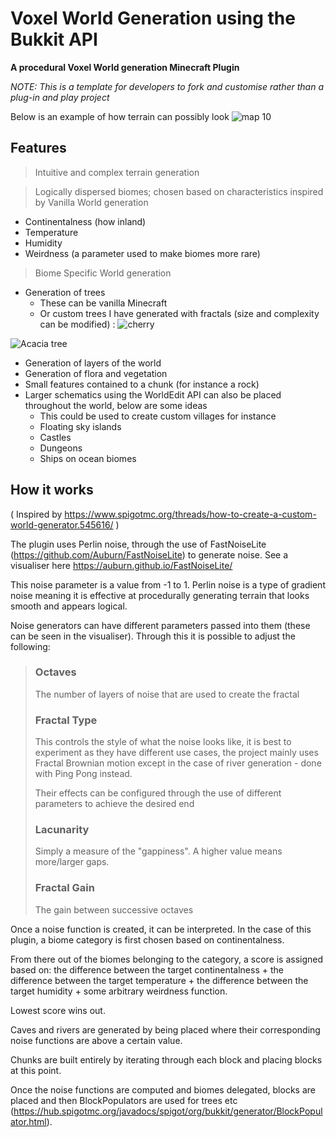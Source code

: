 # Voxel World Generation using the Bukkit API 

**A procedural Voxel World generation Minecraft Plugin** 

*NOTE: This is a template for developers to fork and customise rather than a plug-in and play project* 

Below is an example of how terrain can possibly look 
![map 10](https://github.com/Sujan-Naik/Minecraft-World-Generation/assets/125016948/b284d250-db96-4ae8-ba50-32a91361f75d)


## Features
> Intuitive and complex terrain generation

> Logically dispersed biomes; chosen based on characteristics inspired by Vanilla World generation
- Continentalness (how inland)
- Temperature
- Humidity
- Weirdness (a parameter used to make biomes more rare)

> Biome Specific World generation
- Generation of trees
  - These can be vanilla Minecraft
  - Or custom trees I have generated with fractals (size and complexity can be modified) :
![cherry](https://github.com/Sujan-Naik/Minecraft-World-Generation/assets/125016948/691f01ed-f415-413f-a0ac-80412f2a2ffd)

![Acacia tree](https://github.com/Sujan-Naik/Minecraft-World-Generation/assets/125016948/00544058-15ef-4059-9201-a2508d35e114)


- Generation of layers of the world
- Generation of flora and vegetation
- Small features contained to a chunk (for instance a rock)
- Larger schematics using the WorldEdit API can also be placed throughout the world, below are some ideas
  - This could be used to create custom villages for instance
  - Floating sky islands
  - Castles
  - Dungeons
  - Ships on ocean biomes
  

## How it works 
( Inspired by https://www.spigotmc.org/threads/how-to-create-a-custom-world-generator.545616/ )

The plugin uses Perlin noise, through the use of FastNoiseLite (https://github.com/Auburn/FastNoiseLite) to generate noise. See a visualiser here https://auburn.github.io/FastNoiseLite/ 

This noise parameter is a value from -1 to 1. Perlin noise is a type of gradient noise meaning it is effective at procedurally generating terrain that looks smooth and appears logical. 

Noise generators can have different parameters passed into them (these can be seen in the visualiser). Through this it is possible to adjust the following:
>
> ### Octaves
> The number of layers of noise that are used to create the fractal
>
> ### Fractal Type
> This controls the style of what the noise looks like, it is best to experiment as they have different use cases, the project mainly uses Fractal Brownian motion except in the case of river generation - done with Ping Pong instead. 
>
> Their effects can be configured through the use of different parameters to achieve the desired end 
>
> ### Lacunarity 
> Simply a measure of the "gappiness". A higher value means more/larger gaps. 
>
> ### Fractal Gain
> The gain between successive octaves


Once a noise function is created, it can be interpreted. In the case of this plugin, a biome category is first chosen based on continentalness.

From there out of the biomes belonging to the category, a score is assigned based on:
  the difference between the target continentalness + the difference between the target temperature + the difference between the target humidity + some arbitrary weirdness function.

Lowest score wins out. 

Caves and rivers are generated by being placed where their corresponding noise functions are above a certain value. 

Chunks are built entirely by iterating through each block and placing blocks at this point. 

Once the noise functions are computed and biomes delegated, blocks are placed and then BlockPopulators are used for trees etc (https://hub.spigotmc.org/javadocs/spigot/org/bukkit/generator/BlockPopulator.html).












